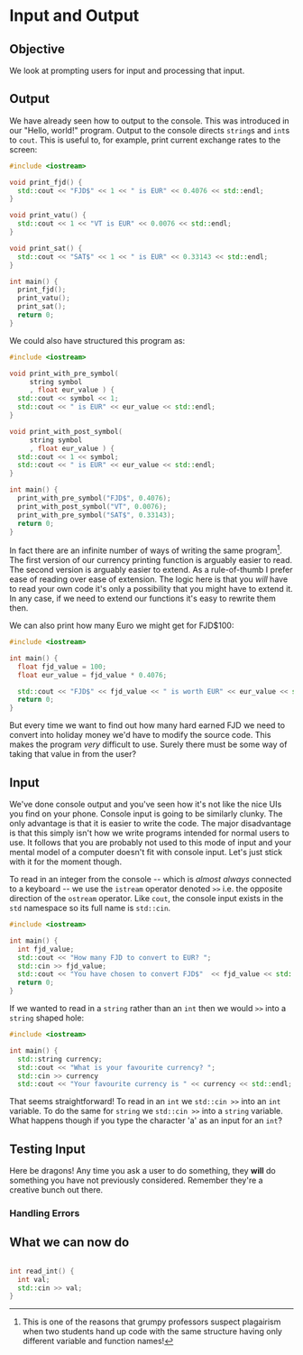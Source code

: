 
# Input and Output

## Objective

We look at prompting users for input and processing that input.

## Output

We have already seen how to output to the console.  This was introduced in our "Hello, world!" program.  Output to the console directs `string`s and `int`s to `cout`.  This is useful to, for example, print current exchange rates to the screen:

```c++
#include <iostream>

void print_fjd() {
  std::cout << "FJD$" << 1 << " is EUR" << 0.4076 << std::endl;
}

void print_vatu() {
  std::cout << 1 << "VT is EUR" << 0.0076 << std::endl;
}

void print_sat() {
  std::cout << "SAT$" << 1 << " is EUR" << 0.33143 << std::endl;
}

int main() {
  print_fjd();
  print_vatu();
  print_sat();
  return 0;
}
```

We could also have structured this program as:

```c++
#include <iostream>

void print_with_pre_symbol(
     string symbol
     , float eur_value ) {
  std::cout << symbol << 1;
  std::cout << " is EUR" << eur_value << std::endl;
}

void print_with_post_symbol(
     string symbol
     , float eur_value ) {
  std::cout << 1 << symbol;
  std::cout << " is EUR" << eur_value << std::endl;
}

int main() {
  print_with_pre_symbol("FJD$", 0.4076);
  print_with_post_symbol("VT", 0.0076);
  print_with_pre_symbol("SAT$", 0.33143);
  return 0;
}
```

In fact there are an infinite number of ways of writing the same program[^copying].  The first version of our currency printing function is arguably easier to read.  The second version is arguably easier to extend.  As a rule-of-thumb I prefer ease of reading over ease of extension.  The logic here is that you _will_ have to read your own code it's only a possibility that you might have to extend it.  In any case, if we need to extend our functions it's easy to rewrite them then.

[^copying]: This is one of the reasons that grumpy professors suspect plagairism when two students hand up code with the same structure having only different variable and function names!

We can also print how many Euro we might get for FJD$100:

```cpp
#include <iostream>

int main() {
  float fjd_value = 100;
  float eur_value = fjd_value * 0.4076;

  std::cout << "FJD$" << fjd_value << " is worth EUR" << eur_value << std::endl;
  return 0;
}
```

But every time we want to find out how many hard earned FJD we need to convert into holiday money we'd have to modify the source code.  This makes the program _very_ difficult to use.  Surely there must be some way of taking that value in from the user?

## Input

We've done console output and you've seen how it's not like the nice UIs you find on your phone.  Console input is going to be similarly clunky.  The only advantage is that it is easier to write the code.  The major disadvantage is that this simply isn't how we write programs intended for normal users to use.  It follows that you are probably not used to this mode of input and your mental model of a computer doesn't fit with console input.  Let's just stick with it for the moment though.

To read in an integer from the console -- which is _almost always_ connected to a keyboard -- we use the `istream` operator denoted `>>` i.e. the opposite direction of the `ostream` operator.  Like `cout`, the console input exists in the `std` namespace so its full name is `std::cin`.

```c++
#include <iostream>

int main() {
  int fjd_value;
  std::cout << "How many FJD to convert to EUR? ";
  std::cin >> fjd_value;
  std::cout << "You have chosen to convert FJD$"  << fjd_value << std::endl;
  return 0;
}
```

If we wanted to read in a `string` rather than an `int` then we would `>>` into a `string` shaped hole:

```c++
#include <iostream>

int main() {
  std::string currency;
  std::cout << "What is your favourite currency? ";
  std::cin >> currency
  std::cout << "Your favourite currency is " << currency << std::endl;
```

That seems straightforward! To read in an `int` we `std::cin >>` into an `int` variable.  To do the same for `string` we `std::cin >>` into a `string` variable.  What happens though if you type the character 'a' as an input for an `int`?

## Testing Input

Here be dragons!  Any time you ask a user to do something, they **will** do something you have not previously considered.  Remember they're a creative bunch out there.

### Handling Errors

## What we can now do

```c++

int read_int() {
  int val;
  std::cin >> val;
}
```
